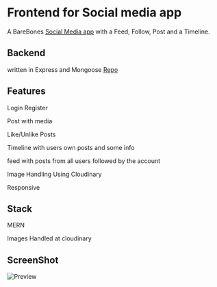# Frontend for Social media app

A BareBones [Social Media app](https://social-clienttt.vercel.app/) with a Feed, Follow, Post and a Timeline.  

## Backend

written in Express and Mongoose [Repo](https://github.com/vp5h/socialApi)



## Features

Login Register

Post with media

Like/Unlike Posts

Timeline with users own posts and some info

feed with posts from all users followed by the account

Image Handling Using Cloudinary

Responsive




## Stack
MERN

Images Handled at cloudinary




## ScreenShot
![Preview](https://res.cloudinary.com/social-media-appwe/image/upload/v1633801635/social/social_ugem7f.png)
